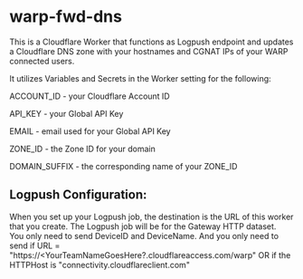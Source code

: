 # warp-fwd-dns
This is a Cloudflare Worker that functions as Logpush endpoint and updates a Cloudflare DNS zone with your hostnames and CGNAT IPs of your WARP connected users.

It utilizes Variables and Secrets in the Worker setting for the following:

ACCOUNT_ID - your Cloudflare Account ID

API_KEY - your Global API Key

EMAIL - email used for your Global API Key

ZONE_ID - the Zone ID for your domain

DOMAIN_SUFFIX - the corresponding name of your ZONE_ID

## Logpush Configuration:
When you set up your Logpush job, the destination is the URL of this worker that you create.
The Logpush job will be for the Gateway HTTP dataset.  
You only need to send DeviceID and DeviceName.
And you only need to send if URL = "https://<YourTeamNameGoesHere?.cloudflareaccess.com/warp" OR if the HTTPHost is "connectivity.cloudflareclient.com"
